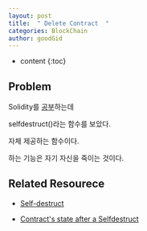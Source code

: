 ```yaml
---
layout: post
title:  " Delete Contract  "
categories: BlockChain
author: goodGid
---
```

* content
{:toc}


## Problem

Solidity를 [공부](https://github.com/Solidity-Project/Vote/blob/master/vote.sol)하는데

selfdestruct()라는 함수를 보았다.

자체 제공하는 함수이다.

하는 기능은 자기 자신을 죽이는 것이다.



## Related Resourece

* [Self-destruct](http://solidity.readthedocs.io/en/develop/introduction-to-smart-contracts.html#self-destruct)

* [Contract's state after a Selfdestruct](https://ethereum.stackexchange.com/questions/10793/contracts-state-after-a-selfdestruct)
